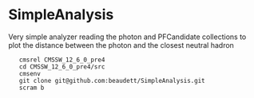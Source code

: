 # SimpleAnalysis
Very simple analyzer reading the photon and PFCandidate collections to plot the distance between the photon and the closest neutral hadron

```
   cmsrel CMSSW_12_6_0_pre4
   cd CMSSW_12_6_0_pre4/src
   cmsenv
   git clone git@github.com:beaudett/SimpleAnalysis.git
   scram b
```
